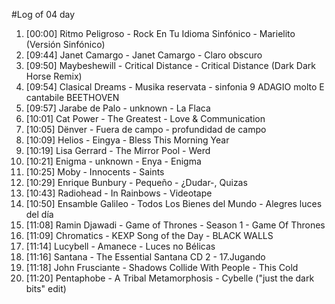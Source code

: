 #Log of 04 day

1. [00:00] Ritmo Peligroso - Rock En Tu Idioma Sinfónico - Marielito (Versión Sinfónico)
1. [09:44] Janet Camargo - Janet Camargo - Claro obscuro
1. [09:50] Maybeshewill - Critical Distance - Critical Distance (Dark Dark Horse Remix)
1. [09:54] Clasical Dreams - Musika reservata - sinfonia 9 ADAGIO molto E cantabile BEETHOVEN
1. [09:57] Jarabe de Palo - unknown - La Flaca
1. [10:01] Cat Power - The Greatest - Love & Communication
1. [10:05] Dënver - Fuera de campo - profundidad de campo
1. [10:09] Helios - Eingya - Bless This Morning Year
1. [10:19] Lisa Gerrard - The Mirror Pool - Werd
1. [10:21] Enigma - unknown - Enya - Enigma
1. [10:25] Moby - Innocents - Saints
1. [10:29] Enrique Bunbury - Pequeño - ¿Dudar-, Quizas
1. [10:43] Radiohead - In Rainbows - Videotape
1. [10:50] Ensamble Galileo - Todos Los Bienes del Mundo - Alegres luces del día
1. [11:08] Ramin Djawadi - Game of Thrones - Season 1 - Game Of Thrones
1. [11:09] Chromatics - KEXP Song of the Day - BLACK WALLS
1. [11:14] Lucybell - Amanece - Luces no Bélicas
1. [11:16] Santana - The Essential Santana CD 2 - 17.Jugando
1. [11:18] John Frusciante - Shadows Collide With People - This Cold
1. [11:20] Pentaphobe - A Tribal Metamorphosis - Cybelle ("just the dark bits" edit)
